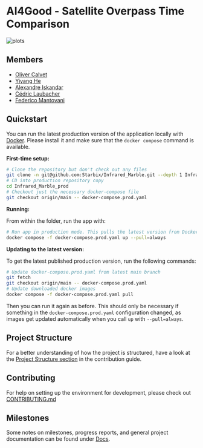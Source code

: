 # AI4Good - Satellite Overpass Time Comparison

![plots](assets/teaser_image.webp)

## Members

-   [Oliver Calvet](mailto:ocalvet@student.ethz.ch)
-   [Yiyang He](mailto:yiyahe@student.ethz.ch)
-   [Alexandre Iskandar](mailto:aiskandar@student.ethz.ch)
-   [Cédric Laubacher](mailto:cedric@laubacher.io)
-   [Federico Mantovani](mailto:fmantova@student.ethz.ch)

## Quickstart

You can run the latest production version of the application locally with [Docker](https://www.docker.com/). Please
install it and make sure that the `docker compose` command is available.

**First-time setup:**

```sh
# Clone the repository but don't check out any files
git clone -n git@github.com:Starbix/Infrared_Marble.git --depth 1 Infrared_Marble_prod
# CD into production repository copy
cd Infrared_Marble_prod
# Checkout just the necessary docker-compose file
git checkout origin/main -- docker-compose.prod.yaml
```

**Running:**

From within the folder, run the app with:

```sh
# Run app in production mode. This pulls the latest version from Docker Hub if not already downloaded
docker compose -f docker-compose.prod.yaml up --pull=always
```

**Updating to the latest version:**

To get the latest published production version, run the following commands:

```sh
# Update docker-compose.prod.yaml from latest main branch
git fetch
git checkout origin/main -- docker-compose.prod.yaml
# Update downloaded docker images
docker compose -f docker-compose.prod.yaml pull
```

Then you can run it again as before. This should only be necessary if something in the `docker-compose.prod.yaml`
configuration changed, as images get updated automatically when you call `up` with `--pull=always`.

## Project Structure

For a better understanding of how the project is structured, have a look at the
[Project Structure section](./CONTRIBUTING.md#project-structure) in the contribution guide.

## Contributing

For help on setting up the environment for development, please check out [CONTRIBUTING.md](./CONTRIBUTING.md)

## Milestones

Some notes on milestones, progress reports, and general project documentation can be found under [Docs](./docs).
